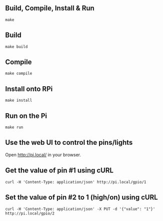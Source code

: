 ## Build, Compile, Install & Run

`make`

## Build

`make build`

## Compile

`make compile`

## Install onto RPi

`make install`

## Run on the Pi

`make run`

## Use the web UI to control the pins/lights

Open http://pi.local/ in your browser.

## Get the value of pin #1 using cURL

`curl -H 'Content-Type: application/json' http://pi.local/gpio/1`

## Set the value of pin #2 to 1 (high/on) using cURL

`curl -H 'Content-Type: application/json' -X PUT -d '{"value": "1"}' http://pi.local/gpio/2`
